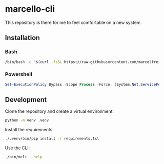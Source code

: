 # marcello-cli

This repository is there for me to feel comfortable on a new system.

## Installation

### Bash
```bash
/bin/bash -c "$(curl -fsSL https://raw.githubusercontent.com/marcelfreiberg/mcli/main/install/install.sh)"
```

### Powershell
```powershell
Set-ExecutionPolicy Bypass -Scope Process -Force; [System.Net.ServicePointManager]::SecurityProtocol = [System.Net.ServicePointManager]::SecurityProtocol -bor 3072; iex ((New-Object System.Net.WebClient).DownloadString('https://raw.githubusercontent.com/marcelfreiberg/mcli/main/install/install.ps1'))
```

## Development

Clone the repository and create a virtual environment:

```bash
python -m venv .venv
```

Install the requirements:

```bash
./.venv/bin/pip install -r requirements.txt
```

Use the CLI:

```bash
./bin/mcli --help
```